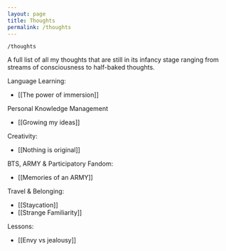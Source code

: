 ```yaml
---
layout: page
title: Thoughts
permalink: /thoughts
---
```


`/thoughts`

A full list of all my thoughts that are still in its infancy stage ranging from streams of consciousness to half-baked thoughts.

Language Learning:

- [[The power of immersion]]

Personal Knowledge Management

- [[Growing my ideas]]

Creativity:

- [[Nothing is original]]

BTS, ARMY & Participatory Fandom:

- [[Memories of an ARMY]]

Travel & Belonging:

- [[Staycation]]
- [[Strange Familiarity]]

Lessons:

- [[Envy vs jealousy]]

<style>
  .wrapper {
    max-width: 58em;
  }
</style>